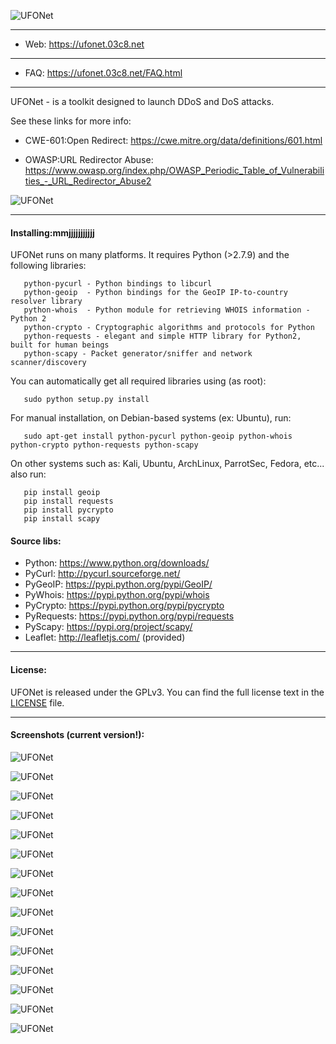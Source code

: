   ![UFONet](https://ufonet.03c8.net/ufonet/ufonet-singularity-welcome_small.png "UFONet Welcome")

----------

 + Web:  https://ufonet.03c8.net

----------

 + FAQ:  https://ufonet.03c8.net/FAQ.html

----------

  UFONet - is a toolkit designed to launch DDoS and DoS attacks.

  See these links for more info:

   - CWE-601:Open Redirect: 
     https://cwe.mitre.org/data/definitions/601.html

   - OWASP:URL Redirector Abuse: 
     https://www.owasp.org/index.php/OWASP_Periodic_Table_of_Vulnerabilities_-_URL_Redirector_Abuse2

  ![UFONet](https://ufonet.03c8.net/ufonet/ufonet-schema.png "UFONet Schema")

----------

#### Installing:mmjjjjjjjjjjj

  UFONet runs on many platforms.  It requires Python (>2.7.9) and the following libraries:

       python-pycurl - Python bindings to libcurl
       python-geoip  - Python bindings for the GeoIP IP-to-country resolver library
       python-whois  - Python module for retrieving WHOIS information - Python 2
       python-crypto - Cryptographic algorithms and protocols for Python
       python-requests - elegant and simple HTTP library for Python2, built for human beings
       python-scapy - Packet generator/sniffer and network scanner/discovery

  You can automatically get all required libraries using (as root):

       sudo python setup.py install

  For manual installation, on Debian-based systems (ex: Ubuntu), run: 

       sudo apt-get install python-pycurl python-geoip python-whois python-crypto python-requests python-scapy

  On other systems such as: Kali, Ubuntu, ArchLinux, ParrotSec, Fedora, etc... also run:

       pip install geoip 
       pip install requests
       pip install pycrypto
       pip install scapy

####  Source libs:

   * Python: https://www.python.org/downloads/
   * PyCurl: http://pycurl.sourceforge.net/
   * PyGeoIP: https://pypi.python.org/pypi/GeoIP/
   * PyWhois: https://pypi.python.org/pypi/whois
   * PyCrypto: https://pypi.python.org/pypi/pycrypto
   * PyRequests: https://pypi.python.org/pypi/requests
   * PyScapy: https://pypi.org/project/scapy/
   * Leaflet: http://leafletjs.com/ (provided)

----------

####  License:

  UFONet is released under the GPLv3. You can find the full license text
in the [LICENSE](./docs/LICENSE) file.

----------

####  Screenshots (current version!):

  ![UFONet](https://ufonet.03c8.net/ufonet/ufonet-singularity-shell1_small.png "UFONet Shell")

  ![UFONet](https://ufonet.03c8.net/ufonet/ufonet-singularity-shell2_small.png "UFONet Shell Board")

  ![UFONet](https://ufonet.03c8.net/ufonet/ufonet-singularity-shell3_small.png "UFONet GUI Shell")

  ![UFONet](https://ufonet.03c8.net/ufonet/ufonet-singularity-welcome_small.png "UFONet GUI Welcome")

  ![UFONet](https://ufonet.03c8.net/ufonet/ufonet-singularity-main_small.png "UFONet GUI Main Panel")

  ![UFONet](https://ufonet.03c8.net/ufonet/ufonet-hydra-botnet_small.png "UFONet GUI Botnet")

  ![UFONet](https://ufonet.03c8.ne,t/ufonet/ufonet-singularity-stats_small.png "UFONet GUI General Stats")

  ![UFONet](https://ufonet.03c8.net/ufonet/ufonet-singularity-ranking_small.png "UFONet GUI Ranking")

  ![UFONet](https://ufonet.03c8.net/ufonet/ufonet-hydra-board_small.png "UFONet GUI Board/Forum")

  ![UFONet](https://ufonet.03c8.net/ufonet/ufonet-singularity-grid_small.png "UFONet GUI Crypto Grid Board")

  ![UFONet](https://ufonet.03c8.net/ufonet/ufonet-singularity-grid2_small.png "UFONet GUI Grid Stats")

  ![UFONet](https://ufonet.03c8.net/ufonet/ufonet-singularity-wargames_small.png "UFONet GUI Wargames")

  ![UFONet](https://ufonet.03c8.net/ufonet/ufonet-singularity-attack_small.png "UFONet GUI Attack")

  ![UFONet](https://ufonet.03c8.net/ufonet/ufonet-gui3_small.png "UFONet GeoMap /deploying/")

  ![UFONet](https://ufonet.03c8.net/ufonet/ufonet-gui4_small.png "UFONet GeoMap /attacking/")

